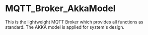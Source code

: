 # MQTT_Broker_AkkaModel
This is the lightweight MQTT Broker which provides all functions as standard. The AKKA model is applied for system's design.
